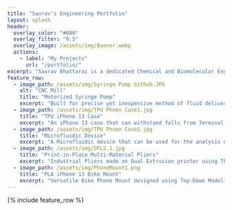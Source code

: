 ```yaml
---
title: "Saurav's Engineering Portfolio"
layout: splash
header:
  overlay_color: "#000"
  overlay_filter: "0.5"
  overlay_image: /assets/img/Banner.webp
  actions:
    - label: "My Projects"
      url: "/portfolio/"
excerpt: "Saurav Bhattarai is a dedicated Chemical and Biomolecular Engineering student with a passion for exploring the intersection of engineering and medicine. His interests revolve around 3D printing, biomedical engineering research, development of medical devices, and helping others."
feature_row:
  - image_path: /assets/img/Syringe Pump Github.JPG
    alt: "CNC Mill"
    title: "Motorized Syringe Pump"
    excerpt: "Built for precise yet inexpensive method of fluid delivery for a medical setting."
  - image_path: /assets/img/TPU Phoen Case1.jpg
    title: "TPU iPhone 13 Case"
    excerpt: "An iPhone 13 case that can withstand falls from Terminal Velocity."
  - image_path: /assets/img/TPU Phoen Case1.jpg
    title: "Microfluidic Device"
    excerpt: "A Microfluidic device that can be used for the analysis of biological components."
  - image_path: /assets/img/DFL2.1.jpg
    title: "Print-in-Place Multi-Material Pliers"
    excerpt: "Industrial Pliers made on Dual Extrusion printer using TPU and PLA."
  - image_path: /assets/img/PhoneMount1.png
    title: "PLA iPhone 13 Bike Mount"
    excerpt: "Versatile Bike Phone Mount designed using Top-Down Modeling." 
---
```


{% include feature_row %}

